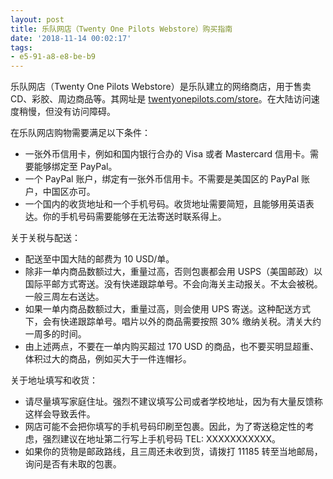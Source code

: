 ```yaml
---
layout: post
title: 乐队网店（Twenty One Pilots Webstore）购买指南
date: '2018-11-14 00:02:17'
tags:
- e5-91-a8-e8-be-b9
---
```



乐队网店（Twenty One Pilots Webstore）是乐队建立的网络商店，用于售卖 CD、彩胶、周边商品等。其网址是 [twentyonepilots.com/store](https://store.twentyonepilots.com)。在大陆访问速度稍慢，但没有访问障碍。

在乐队网店购物需要满足以下条件：

- 一张外币信用卡，例如和国内银行合办的 Visa 或者 Mastercard 信用卡。需要能够绑定至 PayPal。
- 一个 PayPal 账户，绑定有一张外币信用卡。不需要是美国区的 PayPal 账户，中国区亦可。
- 一个国内的收货地址和一个手机号码。收货地址需要简短，且能够用英语表达。你的手机号码需要能够在无法寄送时联系得上。

关于关税与配送：

- 配送至中国大陆的邮费为 10 USD/单。
- 除非一单内商品数额过大，重量过高，否则包裹都会用 USPS（美国邮政）以国际平邮方式寄送。没有快递跟踪单号。不会向海关主动报关。不太会被税。一般三周左右送达。
- 如果一单内商品数额过大，重量过高，则会使用 UPS 寄送。这种配送方式下，会有快递跟踪单号。唱片以外的商品需要按照 30% 缴纳关税。清关大约一周多的时间。
- 由上述两点，不要在一单内购买超过 170 USD 的商品，也不要买明显超重、体积过大的商品，例如买大于一件连帽衫。

关于地址填写和收货：

- 请尽量填写家庭住址。强烈不建议填写公司或者学校地址，因为有大量反馈称这样会导致丢件。
- 网店可能不会把你填写的手机号码印刷至包裹。因此，为了寄送稳定性的考虑，强烈建议在地址第二行写上手机号码 TEL: XXXXXXXXXXX。
- 如果你的货物是邮政路线，且三周还未收到货，请拨打 11185 转至当地邮局，询问是否有未取的包裹。